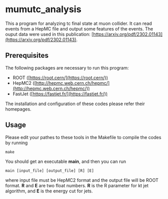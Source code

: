 # mumutc_analysis

This a program for analyzing tc final state at muon collider. 
It can read events from a HepMC file and output some features of the events. 
The ouput data were used in this publication: [https://arxiv.org/pdf/2302.01143](https://arxiv.org/pdf/2302.01143).

## Prerequisites
The following packages are necessary to run this program:
* ROOT ([https://root.cern/](https://root.cern/))
* HepMC2 ([http://hepmc.web.cern.ch/hepmc/](http://hepmc.web.cern.ch/hepmc/))
* FastJet ([https://fastjet.fr/](https://fastjet.fr/))

The installation and configuration of these codes please refer their homepages. 

## Usage
Please edit your pathes to these tools in the Makefile to compile the codes by running
```
make
```
You should get an executable **main**, and then you can run 
```
main [input_file] [output_file] [R] [E]
```
where input file must be HepMC2 format and the output file will be ROOT format.
**R** and **E** are two float numbers. 
**R** is the R parameter for kt jet algorithm, and **E** is the energy cut for jets. 
